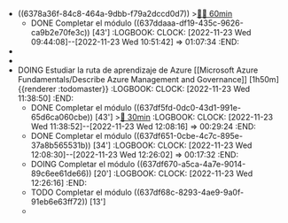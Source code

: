 - ((6378a36f-84c8-464a-9dbb-f79a2dccd0d7)) >[🍅🍅 60min](#agenda-pomo://?t=f-1669193068705-1800%2Cf-1669195820613-1800)
	- DONE Completar el módulo ((637ddaaa-df19-435c-9626-ca9b2e70fe3c)) [43']
	  :LOGBOOK:
	  CLOCK: [2022-11-23 Wed 09:44:08]--[2022-11-23 Wed 10:51:42] =>  01:07:34
	  :END:
-
-
- DOING Estudiar la ruta de aprendizaje de Azure [[Microsoft Azure Fundamentals/Describe Azure Management and Governance]] [1h50m] {{renderer :todomaster}}
  :LOGBOOK:
  CLOCK: [2022-11-23 Wed 11:38:50]
  :END:
	- DONE Completar el módulo ((637df5fd-0dc0-43d1-991e-65d6ca060cbe)) [43'] >[🍅 30min](#agenda-pomo://?t=f-1669199784440-1800)
	  :LOGBOOK:
	  CLOCK: [2022-11-23 Wed 11:38:52]--[2022-11-23 Wed 12:08:16] =>  00:29:24
	  :END:
	- DONE Completar el módulo ((637df651-0cbe-4c7c-895e-37a8b565531b)) [34']
	  :LOGBOOK:
	  CLOCK: [2022-11-23 Wed 12:08:30]--[2022-11-23 Wed 12:26:02] =>  00:17:32
	  :END:
	- DOING Completar el módulo ((637df670-a5ca-4a7e-9014-89c6ee61de66)) [20']
	  :LOGBOOK:
	  CLOCK: [2022-11-23 Wed 12:26:16]
	  :END:
	- TODO Completar el módulo ((637df68c-8293-4ae9-9a0f-91eb6e63ff72)) [13']
	-
